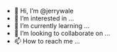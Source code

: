 - 👋 Hi, I’m @jerrywale
- 👀 I’m interested in ...
- 🌱 I’m currently learning ...
- 💞️ I’m looking to collaborate on ...
- 📫 How to reach me ...

<!---
jerrywale/jerrywale is a ✨ special ✨ repository because its `README.md` (this file) appears on your GitHub profile.
You can click the Preview link to take a look at your changes.
--->
